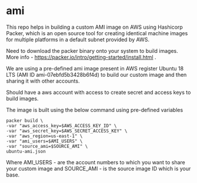 # ami

This repo helps in building a custom AMI image on AWS using Hashicorp Packer, which is an  open source tool for creating identical machine images for multiple platforms in a default subnet provided by AWS.

Need to download the packer binary onto your system to build images. More info - https://packer.io/intro/getting-started/install.html . 

We are using a pre-defined ami image present in AWS register Ubuntu 18 LTS (AMI ID ami-07ebfd5b3428b6f4d) to build our custom image and then sharing it with other accounts.

Should have a aws account with access to create secret and access keys to build images.

The image is built using the below command using pre-defined variables
```
packer build \
-var "aws_access_key=$AWS_ACCESS_KEY_ID" \
-var "aws_secret_key=$AWS_SECRET_ACCESS_KEY" \
-var "aws_region=us-east-1" \
-var "ami_users=$AMI_USERS" \
-var "source_ami=$SOURCE_AMI" \
ubuntu-ami.json
```

Where AMI_USERS - are the account numbers to which you want to share your custom image and SOURCE_AMI - is the source image ID which is your base.